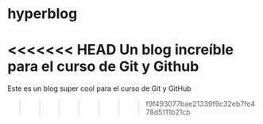 # hyperblog
<<<<<<< HEAD
Un blog increíble para el curso de Git y Github 
=======
Este es un blog super cool para el curso de Git y GitHub 
>>>>>>> f9f493077bae21339f9c32eb7fe478d5111b21cb
